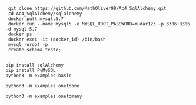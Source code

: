 
     git clone https://github.com/MathOliver98/Ac4_SqlAlchemy.git
     cd Ac4_SqlAlchemy/sqlalchemy
     docker pull mysql:5.7
     docker run --name mysql5 -e MYSQL_ROOT_PASSWORD=mudar123 -p 3306:3306 -d mysql:5.7
     docker ps
     docker exec -it (docker_id) /bin/bash
     mysql -uroot -p
     create schema teste;
     
      
    pip install sqlAlchemy
    pip install PyMySQL
    python3 -m examples.basic
    
    python3 -m examples.onetoone

    python3 -m examples.onetomany
